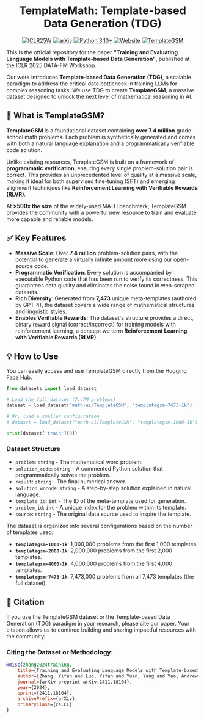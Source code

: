 <div align="center">

# TemplateMath: Template-based Data Generation (TDG)

[![ICLR25W](https://img.shields.io/badge/ICLR25W-Published-blue)](https://arxiv.org/abs/2411.18104)
[![arXiv](https://img.shields.io/badge/arXiv-2411.18104-green.svg)](https://arxiv.org/abs/2411.18104)
[![Python 3.10+](https://img.shields.io/badge/python-3.10+-blue.svg)](https://www.python.org/downloads/release/python-3100/)
[![Website](https://img.shields.io/badge/Project-Website-green)](https://templatemath.github.io)
[![TemplateGSM](https://img.shields.io/badge/Huggingface-Datasets-blue)](https://huggingface.co/datasets/math-ai/TemplateGSM)

</div>

This is the official repository for the paper **"Training and Evaluating Language Models with Template-based Data Generation"**, published at the ICLR 2025 DATA-FM Workshop.

Our work introduces **Template-based Data Generation (TDG)**, a scalable paradigm to address the critical data bottleneck in training LLMs for complex reasoning tasks. We use TDG to create **TemplateGSM**, a massive dataset designed to unlock the next level of mathematical reasoning in AI.

## 🚀 What is TemplateGSM?

**TemplateGSM** is a foundational dataset containing **over 7.4 million** grade school math problems. Each problem is synthetically generated and comes with both a natural language explanation and a programmatically verifiable code solution.

Unlike existing resources, TemplateGSM is built on a framework of **programmatic verification**, ensuring every single problem-solution pair is correct. This provides an unprecedented level of quality at a massive scale, making it ideal for both supervised fine-tuning (SFT) and emerging alignment techniques like **Reinforcement Learning with Verifiable Rewards (RLVR)**.

At **\>500x the size** of the widely-used MATH benchmark, TemplateGSM provides the community with a powerful new resource to train and evaluate more capable and reliable models.

## ✅ Key Features

  * **Massive Scale**: Over **7.4 million** problem-solution pairs, with the potential to generate a virtually infinite amount more using our open-source code.
  * **Programmatic Verification**: Every solution is accompanied by executable Python code that has been run to verify its correctness. This guarantees data quality and eliminates the noise found in web-scraped datasets.
  * **Rich Diversity**: Generated from **7,473** unique meta-templates (authored by GPT-4), the dataset covers a wide range of mathematical structures and linguistic styles.
  * **Enables Verifiable Rewards**: The dataset's structure provides a direct, binary reward signal (correct/incorrect) for training models with reinforcement learning, a concept we term **Reinforcement Learning with Verifiable Rewards (RLVR)**.

## 💡 How to Use

You can easily access and use TemplateGSM directly from the Hugging Face Hub.

```python
from datasets import load_dataset

# Load the full dataset (7.47M problems)
dataset = load_dataset("math-ai/TemplateGSM", "templategsm-7473-1k")

# Or, load a smaller configuration
# dataset = load_dataset("math-ai/TemplateGSM", "templategsm-1000-1k") # 1M problems

print(dataset['train'][0])
```

### Dataset Structure

  * `problem`: `string` - The mathematical word problem.
  * `solution_code`: `string` - A commented Python solution that programmatically solves the problem.
  * `result`: `string` - The final numerical answer.
  * `solution_wocode`: `string` - A step-by-step solution explained in natural language.
  * `template_id`: `int` - The ID of the meta-template used for generation.
  * `problem_id`: `int` - A unique index for the problem within its template.
  * `source`: `string` - The original data source used to inspire the template.

The dataset is organized into several configurations based on the number of templates used:

  - **`templategsm-1000-1k`**: 1,000,000 problems from the first 1,000 templates.
  - **`templategsm-2000-1k`**: 2,000,000 problems from the first 2,000 templates.
  - **`templategsm-4000-1k`**: 4,000,000 problems from the first 4,000 templates.
  - **`templategsm-7473-1k`**: 7,473,000 problems from all 7,473 templates (the full dataset).

## 🙏 Citation

If you use the TemplateGSM dataset or the Template-based Data Generation (TDG) paradigm in your research, please cite our paper. Your citation allows us to continue building and sharing impactful resources with the community!

### Citing the Dataset or Methodology:

```bibtex
@misc{zhang2024training,
    title={Training and Evaluating Language Models with Template-based Data Generation},
    author={Zhang, Yifan and Luo, Yifan and Yuan, Yang and Yao, Andrew Chi-Chih},
    journal={arXiv preprint arXiv:2411.18104},
    year={2024},
    eprint={2411.18104},
    archivePrefix={arXiv},
    primaryClass={cs.CL}
}
```
